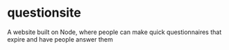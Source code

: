 # questionsite
A website built on Node, where people can make quick questionnaires that expire and have people answer them
